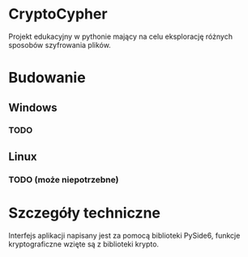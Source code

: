 # CryptoCypher

Projekt edukacyjny w pythonie mający na celu eksplorację różnych sposobów szyfrowania plików.

# Budowanie

## Windows

### TODO

## Linux

### TODO (może niepotrzebne)

# Szczegóły techniczne

Interfejs aplikacji napisany jest za pomocą biblioteki PySide6, funkcje kryptograficzne wzięte są z biblioteki krypto.